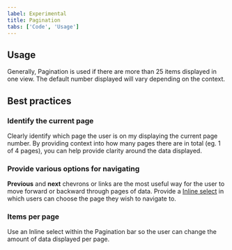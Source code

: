 ```yaml
---
label: Experimental
title: Pagination
tabs: ['Code', 'Usage']
---
```


## Usage

Generally, Pagination is used if there are more than 25 items displayed in one view. The default number displayed will vary depending on the context.

## Best practices

### Identify the current page

Clearly identify which page the user is on my displaying the current page number. By providing context into how many pages there are in total (eg. 1 of 4 pages), you can help provide clarity around the data displayed.

### Provide various options for navigating

**Previous** and **next** chevrons or links are the most useful way for the user to move forward or backward through pages of data. Provide a [Inline select](/components/select) in which users can choose the page they wish to navigate to.

### Items per page

Use an Inline select within the Pagination bar so the user can change the amount of data displayed per page.
